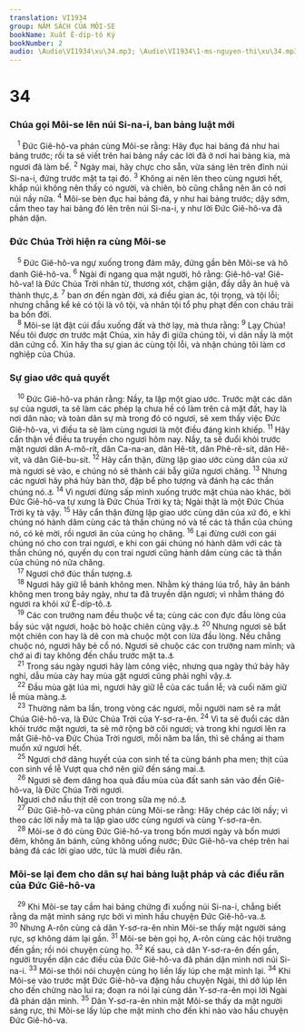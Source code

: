 ```yaml
---
translation: VI1934
group: NĂM SÁCH CỦA MÔI-SE
bookName: Xuất Ê-díp-tô Ký 
bookNumber: 2
audio: \Audio\VI1934\xu\34.mp3; \Audio\VI1934\1-ms-nguyen-thi\xu\34.mp3
---
```


<div class="title"><h1>34</h1><h3>Chúa gọi Môi-se lên núi Si-na-i, ban bảng luật mới</h3></div>
<span class="verse xu_34_1"> <sup>1</sup> Đức Giê-hô-va phán cùng Môi-se rằng: Hãy đục hai bảng đá như hai bảng trước; rồi ta sẽ viết trên hai bảng nầy các lời đã ở nơi hai bảng kia, mà ngươi đã làm bể. </span>
<span class="verse xu_34_2"><sup>2</sup> Ngày mai, hãy chực cho sẵn, vừa sáng lên trên đỉnh núi Si-na-i, đứng trước mặt ta tại đó. </span>
<span class="verse xu_34_3"><sup>3</sup> Không ai nên lên theo cùng ngươi hết, khắp núi không nên thấy có người, và chiên, bò cũng chẳng nên ăn cỏ nơi núi nầy nữa. </span>
<span class="verse xu_34_4"><sup>4</sup> Môi-se bèn đục hai bảng đá, y như hai bảng trước; dậy sớm, cầm theo tay hai bảng đó lên trên núi Si-na-i, y như lời Đức Giê-hô-va đã phán dặn. <br/></span>
<div class="title"><h3>Đức Chúa Trời hiện ra cùng Môi-se</h3></div>
<span class="verse xu_34_5"> <sup>5</sup> Đức Giê-hô-va ngự xuống trong đám mây, đứng gần bên Môi-se và hô danh Giê-hô-va. </span>
<span class="verse xu_34_6"><sup>6</sup> Ngài đi ngang qua mặt người, hô rằng: Giê-hô-va! Giê-hô-va! là Đức Chúa Trời nhân từ, thương xót, chậm giận, đầy dẫy ân huệ và thành thực,<a data-toggle="tooltip" data-placement="bottom" title="Xu 20:5-6; Dan 14:18; Phu 5:9-10; 7:9-10">⚓</a></span>
<span class="verse xu_34_7"><sup>7</sup> ban ơn đến ngàn đời, xá điều gian ác, tội trọng, và tội lỗi; nhưng chẳng kể kẻ có tội là vô tội, và nhân tội tổ phụ phạt đến con cháu trải ba bốn đời. <br/></span>
<span class="verse xu_34_8"> <sup>8</sup> Môi-se lật đật cúi đầu xuống đất và thờ lạy, mà thưa rằng: </span>
<span class="verse xu_34_9"><sup>9</sup> Lạy Chúa! Nếu tôi được ơn trước mặt Chúa, xin hãy đi giữa chúng tôi, vì dân nầy là một dân cứng cổ. Xin hãy tha sự gian ác cùng tội lỗi, và nhận chúng tôi làm cơ nghiệp của Chúa. <br/></span>
<div class="title"><h3>Sự giao ước quả quyết</h3></div>
<span class="verse xu_34_10"> <sup>10</sup> Đức Giê-hô-va phán rằng: Nầy, ta lập một giao ước. Trước mặt các dân sự của ngươi, ta sẽ làm các phép lạ chưa hề có làm trên cả mặt đất, hay là nơi dân nào; và toàn dân sự mà trong đó có ngươi, sẽ xem thấy việc Đức Giê-hô-va, vì điều ta sẽ làm cùng ngươi là một điều đáng kinh khiếp. </span>
<span class="verse xu_34_11"><sup>11</sup> Hãy cẩn thận về điều ta truyền cho ngươi hôm nay. Nầy, ta sẽ đuổi khỏi trước mặt ngươi dân A-mô-rít, dân Ca-na-an, dân Hê-tít, dân Phê-rê-sít, dân Hê-vít, và dân Giê-bu-sít. </span>
<span class="verse xu_34_12"><sup>12</sup> Hãy cẩn thận, đừng lập giao ước cùng dân của xứ mà ngươi sẽ vào, e chúng nó sẽ thành cái bẫy giữa ngươi chăng. </span>
<span class="verse xu_34_13"><sup>13</sup> Nhưng các ngươi hãy phá hủy bàn thờ, đập bể pho tượng và đánh hạ các thần chúng nó.<a data-toggle="tooltip" data-placement="bottom" title="Phu 16:21">⚓</a></span>
<span class="verse xu_34_14"><sup>14</sup> Vì ngươi đừng sấp mình xuống trước mặt chúa nào khác, bởi Đức Giê-hô-va tự xưng là Đức Chúa Trời kỵ tà; Ngài thật là một Đức Chúa Trời kỵ tà vậy. </span>
<span class="verse xu_34_15"><sup>15</sup> Hãy cẩn thận đừng lập giao ước cùng dân của xứ đó, e khi chúng nó hành dâm cùng các tà thần chúng nó và tế các tà thần của chúng nó, có kẻ mời, rồi ngươi ăn của cúng họ chăng. </span>
<span class="verse xu_34_16"><sup>16</sup> Lại đừng cưới con gái chúng nó cho con trai ngươi, e khi con gái chúng nó hành dâm với các tà thần chúng nó, quyến dụ con trai ngươi cũng hành dâm cùng các tà thần của chúng nó nữa chăng. <br/></span>
<span class="verse xu_34_17"> <sup>17</sup> Ngươi chớ đúc thần tượng.<a data-toggle="tooltip" data-placement="bottom" title="Xu 20:4; Le 19:4; Phu 5:8; 27:15">⚓</a><br/></span>
<span class="verse xu_34_18"> <sup>18</sup> Ngươi hãy giữ lễ bánh không men. Nhằm kỳ tháng lúa trổ, hãy ăn bánh không men trong bảy ngày, như ta đã truyền dặn ngươi; vì nhằm tháng đó ngươi ra khỏi xứ Ê-díp-tô.<a data-toggle="tooltip" data-placement="bottom" title="Xu 12:14-20; Le 23:6-8; Dan 28:16-25">⚓</a><br/></span>
<span class="verse xu_34_19"> <sup>19</sup> Các con trưởng nam đều thuộc về ta; cùng các con đực đầu lòng của bầy súc vật ngươi, hoặc bò hoặc chiên cũng vậy.<a data-toggle="tooltip" data-placement="bottom" title="Xu 13:2">⚓</a></span>
<span class="verse xu_34_20"><sup>20</sup> Nhưng ngươi sẽ bắt một chiên con hay là dê con mà chuộc một con lừa đầu lòng. Nếu chẳng chuộc nó, ngươi hãy bẻ cổ nó. Ngươi sẽ chuộc các con trưởng nam mình; và chớ ai đi tay không đến chầu trước mặt ta.<a data-toggle="tooltip" data-placement="bottom" title="Xu 13:13">⚓</a><br/></span>
<span class="verse xu_34_21"> <sup>21</sup> Trong sáu ngày ngươi hãy làm công việc, nhưng qua ngày thứ bảy hãy nghỉ, dẫu mùa cày hay mùa gặt ngươi cũng phải nghỉ vậy.<a data-toggle="tooltip" data-placement="bottom" title="Xu 20:9-10; 23:12; 31:15; 35:2; Le 23:3; Phu 5:13-14">⚓</a><br/></span>
<span class="verse xu_34_22"> <sup>22</sup> Đầu mùa gặt lúa mì, ngươi hãy giữ lễ của các tuần lễ; và cuối năm giữ lễ mùa màng.<a data-toggle="tooltip" data-placement="bottom" title="Le 23:15-21; 39-43; Dan 28:26-31">⚓</a><br/></span>
<span class="verse xu_34_23"> <sup>23</sup> Thường năm ba lần, trong vòng các ngươi, mỗi người nam sẽ ra mắt Chúa Giê-hô-va, là Đức Chúa Trời của Y-sơ-ra-ên. </span>
<span class="verse xu_34_24"><sup>24</sup> Vì ta sẽ đuổi các dân khỏi trước mặt ngươi, ta sẽ mở rộng bờ cõi ngươi; và trong khi ngươi lên ra mắt Giê-hô-va Đức Chúa Trời ngươi, mỗi năm ba lần, thì sẽ chẳng ai tham muốn xứ ngươi hết. <br/></span>
<span class="verse xu_34_25"> <sup>25</sup> Ngươi chớ dâng huyết của con sinh tế ta cùng bánh pha men; thịt của con sinh về lễ Vượt qua chớ nên giữ đến sáng mai.<a data-toggle="tooltip" data-placement="bottom" title="Xu 12:10">⚓</a><br/></span>
<span class="verse xu_34_26"> <sup>26</sup> Ngươi sẽ đem dâng hoa quả đầu mùa của đất sanh sản vào đền Giê-hô-va, là Đức Chúa Trời ngươi. <br/> Ngươi chớ nấu thịt dê con trong sữa mẹ nó.<a data-toggle="tooltip" data-placement="bottom" title="Phu 26:2; 14:21">⚓</a><br/></span>
<span class="verse xu_34_27"> <sup>27</sup> Đức Giê-hô-va cũng phán cùng Môi-se rằng: Hãy chép các lời nầy; vì theo các lời nầy mà ta lập giao ước cùng ngươi và cùng Y-sơ-ra-ên. <br/></span>
<span class="verse xu_34_28"> <sup>28</sup> Môi-se ở đó cùng Đức Giê-hô-va trong bốn mươi ngày và bốn mươi đêm, không ăn bánh, cũng không uống nước; Đức Giê-hô-va chép trên hai bảng đá các lời giao ước, tức là mười điều răn. <br/></span>
<div class="title"><h3>Môi-se lại đem cho dân sự hai bảng luật pháp và các điều răn của Đức Giê-hô-va</h3></div>
<span class="verse xu_34_29"> <sup>29</sup> Khi Môi-se tay cầm hai bảng chứng đi xuống núi Si-na-i, chẳng biết rằng da mặt mình sáng rực bởi vì mình hầu chuyện Đức Giê-hô-va.<a data-toggle="tooltip" data-placement="bottom" title="2Co 3:7-16">⚓</a></span>
<span class="verse xu_34_30"><sup>30</sup> Nhưng A-rôn cùng cả dân Y-sơ-ra-ên nhìn Môi-se thấy mặt người sáng rực, sợ không dám lại gần. </span>
<span class="verse xu_34_31"><sup>31</sup> Môi-se bèn gọi họ, A-rôn cùng các hội trưởng đến gần; rồi nói chuyện cùng họ. </span>
<span class="verse xu_34_32"><sup>32</sup> Kế sau, cả dân Y-sơ-ra-ên đến gần, người truyền dặn các điều của Đức Giê-hô-va đã phán dặn mình nơi núi Si-na-i. </span>
<span class="verse xu_34_33"><sup>33</sup> Môi-se thôi nói chuyện cùng họ liền lấy lúp che mặt mình lại. </span>
<span class="verse xu_34_34"><sup>34</sup> Khi Môi-se vào trước mặt Đức Giê-hô-va đặng hầu chuyện Ngài, thì dở lúp lên cho đến chừng nào lui ra; đoạn ra nói lại cùng dân Y-sơ-ra-ên mọi lời Ngài đã phán dặn mình. </span>
<span class="verse xu_34_35"><sup>35</sup> Dân Y-sơ-ra-ên nhìn mặt Môi-se thấy da mặt người sáng rực, thì Môi-se lấy lúp che mặt mình cho đến khi nào vào hầu chuyện Đức Giê-hô-va. <br/></span>
